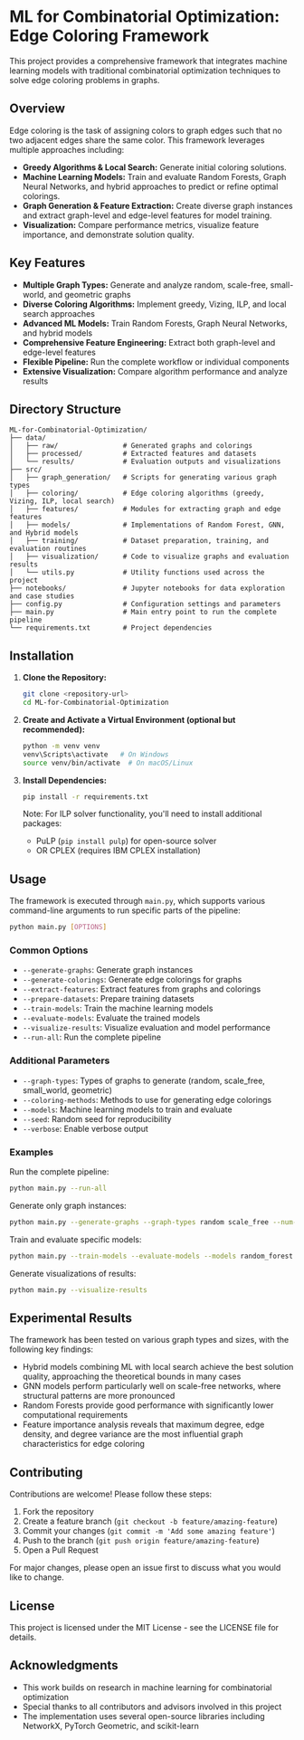 # ML for Combinatorial Optimization: Edge Coloring Framework

This project provides a comprehensive framework that integrates machine learning models with traditional combinatorial optimization techniques to solve edge coloring problems in graphs.

## Overview

Edge coloring is the task of assigning colors to graph edges such that no two adjacent edges share the same color. This framework leverages multiple approaches including:
- **Greedy Algorithms & Local Search:** Generate initial coloring solutions.
- **Machine Learning Models:** Train and evaluate Random Forests, Graph Neural Networks, and hybrid approaches to predict or refine optimal colorings.
- **Graph Generation & Feature Extraction:** Create diverse graph instances and extract graph-level and edge-level features for model training.
- **Visualization:** Compare performance metrics, visualize feature importance, and demonstrate solution quality.

## Key Features

- **Multiple Graph Types:** Generate and analyze random, scale-free, small-world, and geometric graphs
- **Diverse Coloring Algorithms:** Implement greedy, Vizing, ILP, and local search approaches
- **Advanced ML Models:** Train Random Forests, Graph Neural Networks, and hybrid models
- **Comprehensive Feature Engineering:** Extract both graph-level and edge-level features
- **Flexible Pipeline:** Run the complete workflow or individual components
- **Extensive Visualization:** Compare algorithm performance and analyze results

## Directory Structure

```
ML-for-Combinatorial-Optimization/
├── data/
│   ├── raw/                # Generated graphs and colorings
│   ├── processed/          # Extracted features and datasets
│   └── results/            # Evaluation outputs and visualizations
├── src/
│   ├── graph_generation/   # Scripts for generating various graph types
│   ├── coloring/           # Edge coloring algorithms (greedy, Vizing, ILP, local search)
│   ├── features/           # Modules for extracting graph and edge features
│   ├── models/             # Implementations of Random Forest, GNN, and Hybrid models
│   ├── training/           # Dataset preparation, training, and evaluation routines
│   ├── visualization/      # Code to visualize graphs and evaluation results
│   └── utils.py            # Utility functions used across the project
├── notebooks/              # Jupyter notebooks for data exploration and case studies
├── config.py               # Configuration settings and parameters
├── main.py                 # Main entry point to run the complete pipeline
└── requirements.txt        # Project dependencies
```

## Installation

1. **Clone the Repository:**

   ```bash
   git clone <repository-url>
   cd ML-for-Combinatorial-Optimization
   ```

2. **Create and Activate a Virtual Environment (optional but recommended):**

   ```bash
   python -m venv venv
   venv\Scripts\activate   # On Windows
   source venv/bin/activate  # On macOS/Linux
   ```

3. **Install Dependencies:**

   ```bash
   pip install -r requirements.txt
   ```

   Note: For ILP solver functionality, you'll need to install additional packages:
   - PuLP (`pip install pulp`) for open-source solver
   - OR CPLEX (requires IBM CPLEX installation)

## Usage

The framework is executed through `main.py`, which supports various command-line arguments to run specific parts of the pipeline:

```bash
python main.py [OPTIONS]
```

### Common Options

- `--generate-graphs`: Generate graph instances
- `--generate-colorings`: Generate edge colorings for graphs
- `--extract-features`: Extract features from graphs and colorings
- `--prepare-datasets`: Prepare training datasets
- `--train-models`: Train the machine learning models
- `--evaluate-models`: Evaluate the trained models
- `--visualize-results`: Visualize evaluation and model performance
- `--run-all`: Run the complete pipeline

### Additional Parameters

- `--graph-types`: Types of graphs to generate (random, scale_free, small_world, geometric)
- `--coloring-methods`: Methods to use for generating edge colorings
- `--models`: Machine learning models to train and evaluate
- `--seed`: Random seed for reproducibility
- `--verbose`: Enable verbose output

### Examples

Run the complete pipeline:
```bash
python main.py --run-all
```

Generate only graph instances:
```bash
python main.py --generate-graphs --graph-types random scale_free --num-per-config 10
```

Train and evaluate specific models:
```bash
python main.py --train-models --evaluate-models --models random_forest gnn
```

Generate visualizations of results:
```bash
python main.py --visualize-results
```

## Experimental Results

The framework has been tested on various graph types and sizes, with the following key findings:

- Hybrid models combining ML with local search achieve the best solution quality, approaching the theoretical bounds in many cases
- GNN models perform particularly well on scale-free networks, where structural patterns are more pronounced
- Random Forests provide good performance with significantly lower computational requirements
- Feature importance analysis reveals that maximum degree, edge density, and degree variance are the most influential graph characteristics for edge coloring

## Contributing

Contributions are welcome! Please follow these steps:

1. Fork the repository
2. Create a feature branch (`git checkout -b feature/amazing-feature`)
3. Commit your changes (`git commit -m 'Add some amazing feature'`)
4. Push to the branch (`git push origin feature/amazing-feature`)
5. Open a Pull Request

For major changes, please open an issue first to discuss what you would like to change.

## License

This project is licensed under the MIT License - see the LICENSE file for details.

## Acknowledgments

- This work builds on research in machine learning for combinatorial optimization
- Special thanks to all contributors and advisors involved in this project
- The implementation uses several open-source libraries including NetworkX, PyTorch Geometric, and scikit-learn